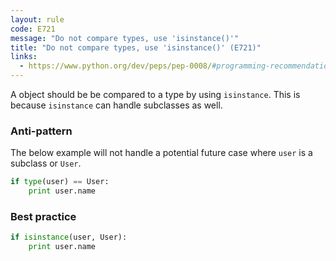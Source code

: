 ```yaml
---
layout: rule
code: E721
message: "Do not compare types, use 'isinstance()'"
title: "Do not compare types, use 'isinstance()' (E721)"
links:
  - https://www.python.org/dev/peps/pep-0008/#programming-recommendations
---
```


A object should be be compared to a type by using `isinstance`. This is because `isinstance` can handle subclasses as well.

### Anti-pattern

The below example will not handle a potential future case where `user` is a subclass or `User`.

```python
if type(user) == User:
    print user.name
```

### Best practice

```python
if isinstance(user, User):
    print user.name
```
